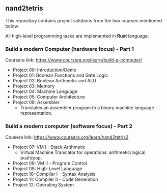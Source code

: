 ## nand2tetris

This repository contains project solutions from the two courses mentioned below.

All high-level programming tasks are implemented in __Rust__ language.

### Build a modern Computer (hardware focus) - Part 1
Coursera link: https://www.coursera.org/learn/build-a-computer/ 

* Project 00: Introduction/Demo  
* Project 01: Boolean Functions and Gate Logic  
* Project 02: Boolean Arithmetic and ALU  
* Project 03: Memory  
* Project 04: Machine Language  
* Project 05: Computer Architecture  
* Project 06: Assembler  
    * Translates an assembler program to a binary machine language representation.

### Build a modern computer (software focus) - Part 2
Cousera link: https://www.coursera.org/learn/nand2tetris2

* Project 07: VM I - Stack Arithmetic  
    * Virtual Machine Translator for operations: arithmetic/logical, push/pop.
* Project 08: VM II - Program Control  
* Project 09: High-Level Language  
* Project 10: Compiler I - Syntax Analysis  
* Project 11: Compiler II - Code Generation  
* Project 12: Operating System  
